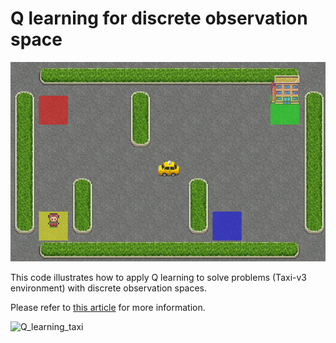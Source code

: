 # Q learning for discrete observation space

![taxi_v3](plots/taxi_v3.gif)

This code illustrates how to apply Q learning to solve problems (Taxi-v3 environment) with discrete observation spaces.

Please refer to [this article](https://www.datasparked.com/reinforcement%20learning/Q-learning-for-discrete-state-problems/) for more information.

![Q_learning_taxi](plots/Q_learning_taxi.gif)

